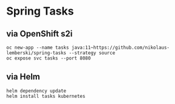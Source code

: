 # Spring Tasks

## via OpenShift s2i

```
oc new-app --name tasks java:11~https://github.com/nikolaus-lemberski/spring-tasks --strategy source
oc expose svc tasks --port 8080
```

## via Helm

```
helm dependency update  
helm install tasks kubernetes
```